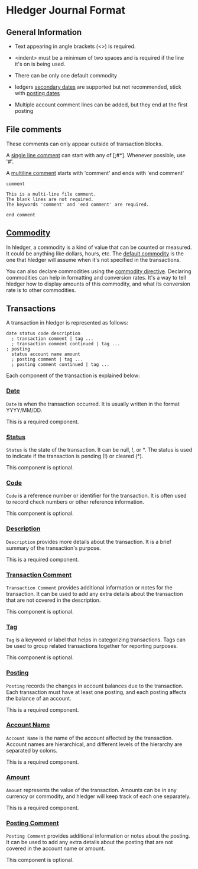 # Hledger Journal Format

## General Information

* Text appearing in angle brackets (<\>) is required.
* \<indent\> must be a minimum of two spaces and is required if the line it's
  on is being used.
* There can be only one default commodity
* ledgers [secondary dates](https://hledger.org/hledger.html#secondary-dates)
  are supported but not recommended, stick with [posting
  dates](https://hledger.org/hledger.html#posting-dates)

* Multiple account comment lines can be added, but they end at the first posting

## File comments

These comments can only appear outside of transaction blocks.

A [single line comment](https://hledger.org/hledger.html#comments) can start
with any of [;#*]. Whenever possible, use '#'.

A [multiline comment](https://hledger.org/hledger.html#comment-blocks) starts
with 'comment' and ends with 'end comment'

```
comment

This is a multi-line file comment.
The blank lines are not required.
The keywords 'comment' and 'end comment' are required.

end comment
```

## [Commodity](https://hledger.org/hledger.html#commodity)

In hledger, a commodity is a kind of value that can be counted or measured. It
could be anything like dollars, hours, etc. The [default
commodity](https://hledger.org/hledger.html#default-commodity) is the one that
hledger will assume when it's not specified in the transactions.

You can also declare commodities using the [commodity
directive](https://hledger.org/hledger.html#declaring-commodities). Declaring
commodities can help in formatting and conversion rates. It's a way to tell
hledger how to display amounts of this commodity, and what its conversion rate
is to other commodities.

## Transactions

A transaction in hledger is represented as follows:

```plaintext
date status code description
  ; transaction comment | tag ...
  ; transaction comment continued | tag ...
; posting
  status account name amount
  ; posting comment | tag ...
  ; posting comment continued | tag ...
```

Each component of the transaction is explained below:

### [Date](https://hledger.org/hledger.html#dates)

`Date` is when the transaction occurred. It is usually written in the format YYYY/MM/DD.

This is a required component.

### [Status](https://hledger.org/hledger.html#status)

`Status` is the state of the transaction. It can be null, !, or \*. The status
is used to indicate if the transaction is pending (!) or cleared (\*).

This component is optional.

### [Code](https://hledger.org/hledger.html#code)

`Code` is a reference number or identifier for the transaction. It is often
used to record check numbers or other reference information.

This component is optional.

### [Description](https://hledger.org/hledger.html#description)

`Description` provides more details about the transaction. It is a brief
summary of the transaction's purpose.

This is a required component.

### [Transaction Comment](https://hledger.org/hledger.html#account-comments)

`Transaction Comment` provides additional information or notes for the
transaction. It can be used to add any extra details about the transaction
that are not covered in the description.

This component is optional.

### [Tag](https://hledger.org/hledger.html#tags-1)

`Tag` is a keyword or label that helps in categorizing transactions. Tags can
be used to group related transactions together for reporting purposes.

This component is optional.

### [Posting](https://hledger.org/1.26/hledger.html#virtual-postings)

`Posting` records the changes in account balances due to the transaction. Each
transaction must have at least one posting, and each posting affects the
balance of an account.

This is a required component.

### [Account Name](https://hledger.org/hledger.html#account-names)

`Account Name` is the name of the account affected by the transaction. Account
names are hierarchical, and different levels of the hierarchy are separated by
colons.

This is a required component.

### [Amount](https://hledger.org/hledger.html#amounts)

`Amount` represents the value of the transaction. Amounts can be in any
currency or commodity, and hledger will keep track of each one separately.

This is a required component.

### [Posting Comment](https://hledger.org/hledger.html#comments)

`Posting Comment` provides additional information or notes about the posting.
It can be used to add any extra details about the posting that are not covered
in the account name or amount.

This component is optional.
